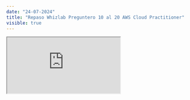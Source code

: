 ```yaml
---
date: "24-07-2024"
title: "Repaso Whizlab Preguntero 10 al 20 AWS Cloud Practitioner"
visible: true
---
```

<iframe src="https://www.youtube.com/embed/OhmpQCgLf1M" allowfullscreen></iframe>
